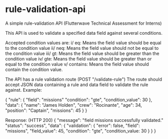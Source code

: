 # rule-validation-api

A simple rule-validation API (Flutterwave Technical Assessment for Interns)

This API is used to validate a specified data field against several conditions.

Accepted condition values are:
  i/ eq: Means the field value should be equal to the condition value 
  ii/ neq: Means the field value should not be equal to the condition value 
  iii/ gt: Means the field value should be greater than the condition value 
  iv/ gte: Means the field value should be greater than or equal to the condition value 
  v/ contains: Means the field value should contain the condition value.
  
The API has a rule validation route (POST "/validate-rule")
The route should accept JSON data containing a rule and data field to validate the rule against. Example:

{
  "rule": {
    "field": "missions"
    "condition": "gte",
    "condition_value": 30
  },
  "data": {
    "name": "James Holden",
    "crew": "Rocinante",
    "age": 34,
    "position": "Captain",
    "missions": 45
  }
}

Response: (HTTP 200)
{
  "message": "field missions successfully validated."
  "status": "success",
  "data": {
    "validation": {
      "error": false,
      "field": "missions",
      "field_value": 45,
      "condition": "gte",
      "condition_value: 30
    }
  }
}
